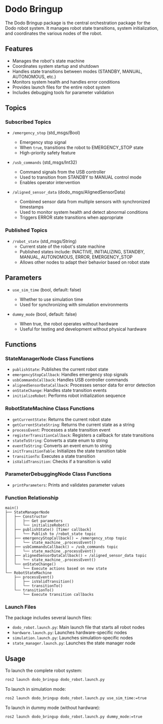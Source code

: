 # Dodo Bringup

The Dodo Bringup package is the central orchestration package for the Dodo robot system. It manages robot state transitions, system initialization, and coordinates the various nodes of the robot.

## Features

- Manages the robot's state machine
- Coordinates system startup and shutdown
- Handles state transitions between modes (STANDBY, MANUAL, AUTONOMOUS, etc.)
- Monitors system health and handles error conditions
- Provides launch files for the entire robot system
- Includes debugging tools for parameter validation

## Topics

### Subscribed Topics

- `/emergency_stop` (std_msgs/Bool)
  - Emergency stop signal
  - When `true`, transitions the robot to EMERGENCY_STOP state
  - High-priority safety feature

- `/usb_commands` (std_msgs/Int32)
  - Command signals from the USB controller
  - Used to transition from STANDBY to MANUAL control mode
  - Enables operator intervention

- `/aligned_sensor_data` (dodo_msgs/AlignedSensorData)
  - Combined sensor data from multiple sensors with synchronized timestamps
  - Used to monitor system health and detect abnormal conditions
  - Triggers ERROR state transitions when appropriate

### Published Topics

- `/robot_state` (std_msgs/String)
  - Current state of the robot's state machine
  - Published states include: INACTIVE, INITIALIZING, STANDBY, MANUAL, AUTONOMOUS, ERROR, EMERGENCY_STOP
  - Allows other nodes to adapt their behavior based on robot state

## Parameters

- `use_sim_time` (bool, default: false)
  - Whether to use simulation time
  - Used for synchronizing with simulation environments

- `dummy_mode` (bool, default: false)
  - When true, the robot operates without hardware
  - Useful for testing and development without physical hardware

## Functions

### StateManagerNode Class Functions

- `publishState`: Publishes the current robot state
- `emergencyStopCallback`: Handles emergency stop signals
- `usbCommandsCallback`: Handles USB controller commands
- `alignedSensorDataCallback`: Processes sensor data for error detection
- `onStateChange`: Handles state transition events
- `initializeRobot`: Performs robot initialization sequence

### RobotStateMachine Class Functions

- `getCurrentState`: Returns the current robot state
- `getCurrentStateString`: Returns the current state as a string
- `processEvent`: Processes a state transition event
- `registerTransitionCallback`: Registers a callback for state transitions
- `stateToString`: Converts a state enum to string
- `eventToString`: Converts an event enum to string
- `initTransitionTable`: Initializes the state transition table
- `transitionTo`: Executes a state transition
- `isValidTransition`: Checks if a transition is valid

### ParameterDebuggingNode Class Functions

- `printParameters`: Prints and validates parameter values

### Function Relationship

```
main()
├── StateManagerNode
│   ├── Constructor
│   │   ├── Get parameters
│   │   └── initializeRobot()
│   ├── publishState() [Timer callback]
│   │   └── Publish to /robot_state topic
│   ├── emergencyStopCallback() ← /emergency_stop topic
│   │   └── state_machine_.processEvent()
│   ├── usbCommandsCallback() ← /usb_commands topic
│   │   └── state_machine_.processEvent()
│   ├── alignedSensorDataCallback() ← /aligned_sensor_data topic
│   │   └── state_machine_.processEvent()
│   └── onStateChange()
│       └── Execute actions based on new state
└── RobotStateMachine
    ├── processEvent()
    │   ├── isValidTransition()
    │   └── transitionTo()
    └── transitionTo()
        └── Execute transition callbacks
```

### Launch Files

The package includes several launch files:

- `dodo_robot.launch.py`: Main launch file that starts all robot nodes
- `hardware.launch.py`: Launches hardware-specific nodes
- `simulation.launch.py`: Launches simulation-specific nodes
- `state_manager.launch.py`: Launches the state manager node

## Usage

To launch the complete robot system:

```bash
ros2 launch dodo_bringup dodo_robot.launch.py
```

To launch in simulation mode:

```bash
ros2 launch dodo_bringup dodo_robot.launch.py use_sim_time:=true
```

To launch in dummy mode (without hardware):

```bash
ros2 launch dodo_bringup dodo_robot.launch.py dummy_mode:=true
```